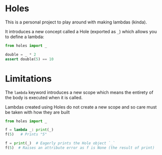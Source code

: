 # Holes

This is a personal project to play around with making lambdas (kinda).

It introduces a new concept called a Hole (exported as `_`) which allows you to define
a lambda:

```python
from holes import _

double = _ * 2
assert double(5) == 10
```


# Limitations

The `lambda` keyword introduces a new scope which means the entirety of the body is
executed when it is called. 

Lambdas created using Holes do not create a new scope and so care must be taken with
how they are built

```python
from holes import _

f = lambda _: print(_)
f(5)   # Prints "5"

f = print(_)  # Eagerly prints the Hole object `_`
f(5)  # Raises an attribute error as f is None (the result of print)
```
